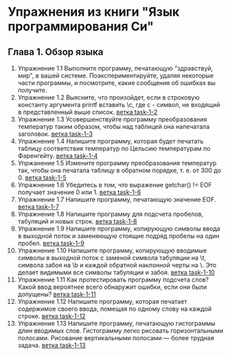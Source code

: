 # Упражнения из книги "Язык программирования Си"
## Глава 1. Обзор языка
1. Упражнение 1.1 Выполните программу, печатающую "здравствуй, мир", в вашей системе. Поэкспериментируйте, удаляя некоторые части программы, и посмотрите, какие сообщения об ошибках вы получите.
2. Упражнение 1.2 Выясните, что произойдет, если в строковую константу аргумента printf вставить \с, где с - символ, не входящий в представленный выше список. [ветка task-1-2](https://github.com/SeregaNag/C-tasks/tree/task-1-2)
3. Упражнение 1.3 Усовершенствуйте программу преобразования температур таким образом, чтобы над таблицей она напечатала заголовок. [ветка task-1-3](https://github.com/SeregaNag/C-tasks/tree/task-1-3)
4. Упражнение 1.4 Напишите программу, которая будет печатать таблицу соответствия температур по Цельсию температурам по Фаренгейту. [ветка task-1-4](https://github.com/SeregaNag/C-tasks/tree/task-1-4)
5. Упржанение 1.5 Измените программу преобразования температур так, чтобы она печатала таблицу в обратном порядке, т. е. от 300 до 0. [ветка task-1-5](https://github.com/SeregaNag/C-tasks/tree/task-1-5)
6. Упражнение 1.6 Убедитесь в том, что выражение getchar() != EOF получает значение 0 или 1. [ветка task-1-6](https://github.com/SeregaNag/C-tasks/tree/task-1-6)
7. Упражнение 1.7 Напишите программу, печатающую значение EOF. [ветка task-1-7](https://github.com/SeregaNag/C-tasks/tree/task-1-7)
8. Упражнение 1.8 Напишите программу для подсчета пробелов, табуляций и новых строк. [ветка task-1-8](https://github.com/SeregaNag/C-tasks/tree/task-1-8)
9. Упражнение 1.9 Напишите программу, копирующую символы ввода в выходной поток и заменяющую стоящие подряд пробелы на один пробел. [ветка task-1-9](https://github.com/SeregaNag/C-tasks/tree/task-1-9)
10. Упражнение 1.10 Напишите программу, копирующую вводимые символы в выходной поток с заменой символа табуляции на \t, символа забоя на \b и каждой обратной наклонной черты на \\. Это делает видимыми все символы табуляции и забоя. [ветка task-1-10](https://github.com/SeregaNag/C-tasks/tree/task-1-10)
11. Упражнение 1.11 Как протестировать программу подсчета слов? Какой ввод вероятнее всего обнаружит ошибки, если они были допущены? [ветка task-1-11](https://github.com/SeregaNag/C-tasks/tree/task-1-11)
12. Упражнение 1.12 Напишите программу, которая печатает содержимое своего ввода, помещая по одному слову на каждой строке. [ветка task-1-12](https://github.com/SeregaNag/C-tasks/tree/task-1-12)
13. Упражнение 1.13 Напишите программу, печатающую гистограммы длин вводимых слов. Гистограмму легко рисовать горизонтальными полосами. Рисование вертикальными полосами — более трудная задача. [ветка task-1-13](https://github.com/SeregaNag/C-tasks/tree/task-1-13)

